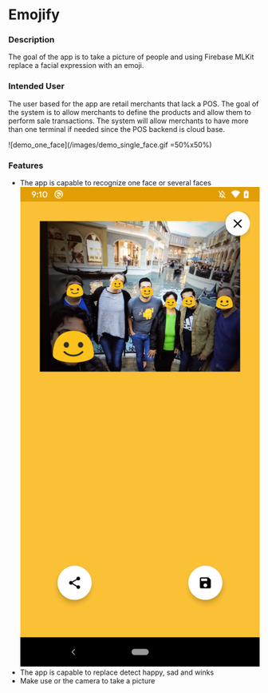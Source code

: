 # Emojify

### Description
The goal of the app is to take a picture of people and using Firebase MLKit replace a facial 
expression with an emoji.

### Intended User
The user based for the app are retail merchants that lack a POS. The goal of the system is to allow 
merchants to define the products and allow them to perform sale transactions. The system will allow 
merchants to have more than one terminal if needed since the POS backend is cloud base.

![demo_one_face](/images/demo_single_face.gif =50%x50%)

### Features
- The app is capable to recognize one face or several faces
![demo_multipe_faces](/images/multiple_faces.png)
- The app is capable to replace detect happy, sad and winks
- Make use or the camera to take a picture
